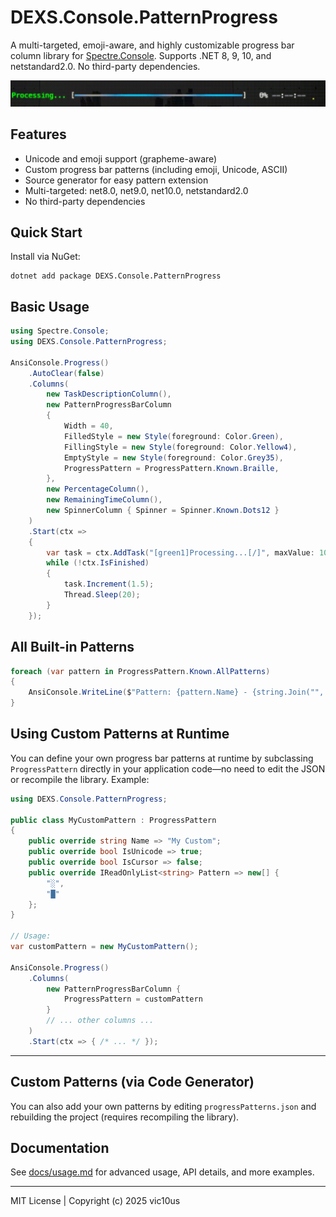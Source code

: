 # DEXS.Console.PatternProgress

A multi-targeted, emoji-aware, and highly customizable progress bar column library for [Spectre.Console](https://spectreconsole.net/). Supports .NET 8, 9, 10, and netstandard2.0. No third-party dependencies.

![caption](resources/gfx/demo.gif)

## Features
- Unicode and emoji support (grapheme-aware)
- Custom progress bar patterns (including emoji, Unicode, ASCII)
- Source generator for easy pattern extension
- Multi-targeted: net8.0, net9.0, net10.0, netstandard2.0
- No third-party dependencies

## Quick Start

Install via NuGet:

```
dotnet add package DEXS.Console.PatternProgress
```

## Basic Usage

```csharp
using Spectre.Console;
using DEXS.Console.PatternProgress;

AnsiConsole.Progress()
    .AutoClear(false)
    .Columns(
        new TaskDescriptionColumn(),
        new PatternProgressBarColumn
        {
            Width = 40,
            FilledStyle = new Style(foreground: Color.Green),
            FillingStyle = new Style(foreground: Color.Yellow4),
            EmptyStyle = new Style(foreground: Color.Grey35),
            ProgressPattern = ProgressPattern.Known.Braille,
        },
        new PercentageColumn(),
        new RemainingTimeColumn(),
        new SpinnerColumn { Spinner = Spinner.Known.Dots12 }
    )
    .Start(ctx =>
    {
        var task = ctx.AddTask("[green1]Processing...[/]", maxValue: 100);
        while (!ctx.IsFinished)
        {
            task.Increment(1.5);
            Thread.Sleep(20);
        }
    });
```

## All Built-in Patterns

```csharp
foreach (var pattern in ProgressPattern.Known.AllPatterns)
{
    AnsiConsole.WriteLine($"Pattern: {pattern.Name} - {string.Join("", pattern.Pattern)}");
}
```

## Using Custom Patterns at Runtime

You can define your own progress bar patterns at runtime by subclassing `ProgressPattern` directly in your application code—no need to edit the JSON or recompile the library. Example:

```csharp
using DEXS.Console.PatternProgress;

public class MyCustomPattern : ProgressPattern
{
    public override string Name => "My Custom";
    public override bool IsUnicode => true;
    public override bool IsCursor => false;
    public override IReadOnlyList<string> Pattern => new[] { 
        "░", 
        "█"
    };
}

// Usage:
var customPattern = new MyCustomPattern();

AnsiConsole.Progress()
    .Columns(
        new PatternProgressBarColumn { 
            ProgressPattern = customPattern 
        }
        // ... other columns ...
    )
    .Start(ctx => { /* ... */ });
```

---

## Custom Patterns (via Code Generator)

You can also add your own patterns by editing `progressPatterns.json` and rebuilding the project (requires recompiling the library).

## Documentation

See [docs/usage.md](docs/usage.md) for advanced usage, API details, and more examples.

---

MIT License | Copyright (c) 2025 vic10us
